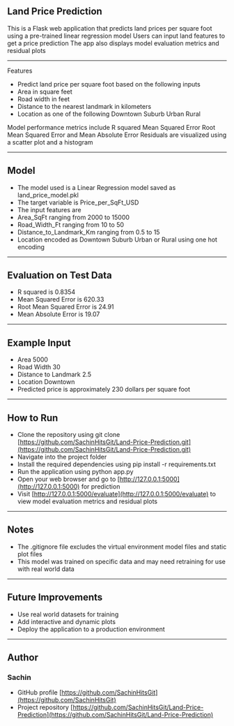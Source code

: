 ## Land Price Prediction

This is a Flask web application that predicts land prices per square foot using a pre-trained linear regression model
Users can input land features to get a price prediction
The app also displays model evaluation metrics and residual plots

---

Features

- Predict land price per square foot based on the following inputs
- Area in square feet
- Road width in feet
- Distance to the nearest landmark in kilometers
- Location as one of the following Downtown Suburb Urban Rural

Model performance metrics include R squared Mean Squared Error Root Mean Squared Error and Mean Absolute Error
Residuals are visualized using a scatter plot and a histogram

---

## Model

- The model used is a Linear Regression model saved as land\_price\_model.pkl
- The target variable is Price\_per\_SqFt\_USD
- The input features are
- Area\_SqFt ranging from 2000 to 15000
- Road\_Width\_Ft ranging from 10 to 50
- Distance\_to\_Landmark\_Km ranging from 0.5 to 15
- Location encoded as Downtown Suburb Urban or Rural using one hot encoding

---

## Evaluation on Test Data

- R squared is 0.8354
- Mean Squared Error is 620.33
- Root Mean Squared Error is 24.91
- Mean Absolute Error is 19.07

---

## Example Input

- Area 5000
- Road Width 30
- Distance to Landmark 2.5
- Location Downtown
- Predicted price is approximately 230 dollars per square foot

---

## How to Run

- Clone the repository using git clone [https://github.com/SachinHitsGit/Land-Price-Prediction.git](https://github.com/SachinHitsGit/Land-Price-Prediction.git)
- Navigate into the project folder
- Install the required dependencies using pip install -r requirements.txt
- Run the application using python app.py
- Open your web browser and go to [http://127.0.0.1:5000](http://127.0.0.1:5000) for prediction
- Visit [http://127.0.0.1:5000/evaluate](http://127.0.0.1:5000/evaluate) to view model evaluation metrics and residual plots

---

## Notes

- The .gitignore file excludes the virtual environment model files and static plot files
- This model was trained on specific data and may need retraining for use with real world data

---

## Future Improvements

- Use real world datasets for training
- Add interactive and dynamic plots
- Deploy the application to a production environment

---

## Author

### Sachin
- GitHub profile [https://github.com/SachinHitsGit](https://github.com/SachinHitsGit)
- Project repository [https://github.com/SachinHitsGit/Land-Price-Prediction](https://github.com/SachinHitsGit/Land-Price-Prediction)
